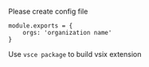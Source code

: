 Please create config file
```
module.exports = {
    orgs: 'organization name'
} 
```

Use ```vsce package``` to build vsix extension